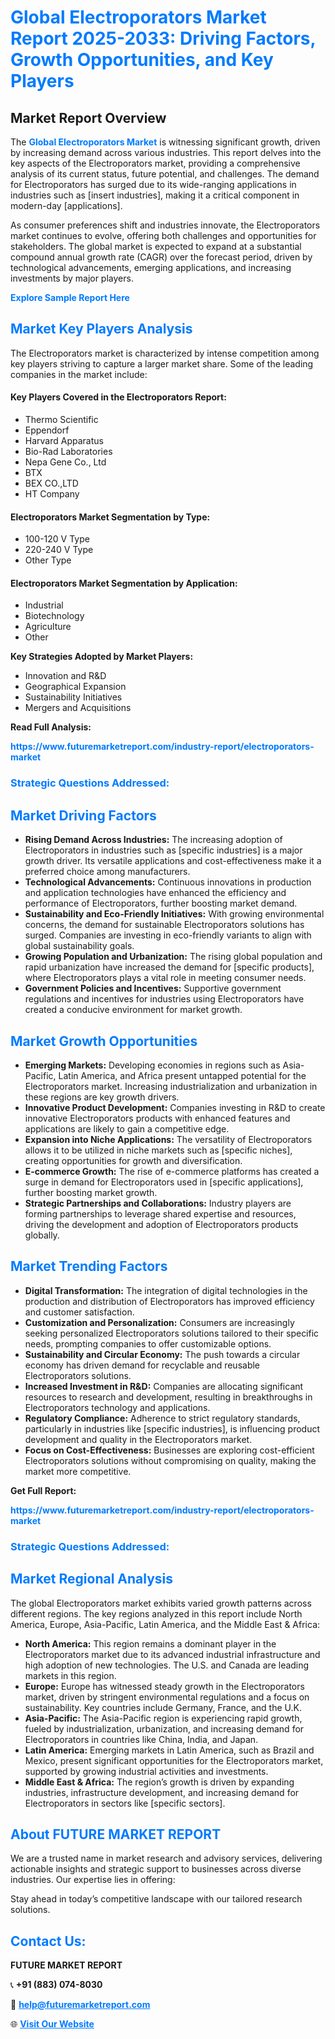 <h1 style="color: #007BFF;">Global Electroporators Market Report 2025-2033: Driving Factors, Growth Opportunities, and Key Players</h1>

<section id="overview">
<h2>Market Report Overview</h2>
<p>The <a href="https://www.futuremarketreport.com/industry-report/electroporators-market" style="color: #007BFF; text-decoration: none;"><strong>Global Electroporators Market</strong></a> is witnessing significant growth, driven by increasing demand across various industries. This report delves into the key aspects of the Electroporators market, providing a comprehensive analysis of its current status, future potential, and challenges. The demand for Electroporators has surged due to its wide-ranging applications in industries such as [insert industries], making it a critical component in modern-day [applications].</p>
<p>As consumer preferences shift and industries innovate, the Electroporators market continues to evolve, offering both challenges and opportunities for stakeholders. The global market is expected to expand at a substantial compound annual growth rate (CAGR) over the forecast period, driven by technological advancements, emerging applications, and increasing investments by major players.</p>
</section>

<section id="overview">
<p><a href="https://www.futuremarketreport.com/request-sample/reportId=40840" style="color: #007BFF; text-decoration: none;"><strong>Explore Sample Report Here</strong></a></p>
</section>

<section id="key-players">
<h2 style="color: #007BFF;">Market Key Players Analysis</h2>
<p>The Electroporators market is characterized by intense competition among key players striving to capture a larger market share. Some of the leading companies in the market include:</p>
<h4>Key Players Covered in the Electroporators Report:</h4>
<ul><li>Thermo Scientific</li><li>Eppendorf</li><li>Harvard Apparatus</li><li>Bio-Rad Laboratories</li><li>Nepa Gene Co., Ltd</li><li>BTX</li><li>BEX CO.,LTD</li><li>HT Company</li></ul>
<h4>Electroporators Market Segmentation by Type:</h4>
<ul><li>100-120 V Type</li><li>220-240 V Type</li><li>Other Type</li></ul>

<h4>Electroporators Market Segmentation by Application:</h4>
<ul><li>Industrial</li><li>Biotechnology</li><li>Agriculture</li><li>Other</li></ul>
<p><strong>Key Strategies Adopted by Market Players:</strong></p>
<ul>
<li>Innovation and R&D</li>
<li>Geographical Expansion</li>
<li>Sustainability Initiatives</li>
<li>Mergers and Acquisitions</li>
</ul>
</section>

<section>
<p><strong>Read Full Analysis: </strong></p><a href="https://www.futuremarketreport.com/industry-report/electroporators-market" style="color: #007BFF; text-decoration: none;"><strong>https://www.futuremarketreport.com/industry-report/electroporators-market</strong></a>
<h3 style="color: #007BFF;">Strategic Questions Addressed:</h3>
</section>

<section id="driving-factors">
<h2 style="color: #007BFF;">Market Driving Factors</h2>
<ul>
<li><strong>Rising Demand Across Industries:</strong> The increasing adoption of Electroporators in industries such as [specific industries] is a major growth driver. Its versatile applications and cost-effectiveness make it a preferred choice among manufacturers.</li>
<li><strong>Technological Advancements:</strong> Continuous innovations in production and application technologies have enhanced the efficiency and performance of Electroporators, further boosting market demand.</li>
<li><strong>Sustainability and Eco-Friendly Initiatives:</strong> With growing environmental concerns, the demand for sustainable Electroporators solutions has surged. Companies are investing in eco-friendly variants to align with global sustainability goals.</li>
<li><strong>Growing Population and Urbanization:</strong> The rising global population and rapid urbanization have increased the demand for [specific products], where Electroporators plays a vital role in meeting consumer needs.</li>
<li><strong>Government Policies and Incentives:</strong> Supportive government regulations and incentives for industries using Electroporators have created a conducive environment for market growth.</li>
</ul>
</section>

<section id="growth-opportunities">
<h2 style="color: #007BFF;">Market Growth Opportunities</h2>
<ul>
<li><strong>Emerging Markets:</strong> Developing economies in regions such as Asia-Pacific, Latin America, and Africa present untapped potential for the Electroporators market. Increasing industrialization and urbanization in these regions are key growth drivers.</li>
<li><strong>Innovative Product Development:</strong> Companies investing in R&D to create innovative Electroporators products with enhanced features and applications are likely to gain a competitive edge.</li>
<li><strong>Expansion into Niche Applications:</strong> The versatility of Electroporators allows it to be utilized in niche markets such as [specific niches], creating opportunities for growth and diversification.</li>
<li><strong>E-commerce Growth:</strong> The rise of e-commerce platforms has created a surge in demand for Electroporators used in [specific applications], further boosting market growth.</li>
<li><strong>Strategic Partnerships and Collaborations:</strong> Industry players are forming partnerships to leverage shared expertise and resources, driving the development and adoption of Electroporators products globally.</li>
</ul>
</section>

<section id="trending-factors">
<h2 style="color: #007BFF;">Market Trending Factors</h2>
<ul>
<li><strong>Digital Transformation:</strong> The integration of digital technologies in the production and distribution of Electroporators has improved efficiency and customer satisfaction.</li>
<li><strong>Customization and Personalization:</strong> Consumers are increasingly seeking personalized Electroporators solutions tailored to their specific needs, prompting companies to offer customizable options.</li>
<li><strong>Sustainability and Circular Economy:</strong> The push towards a circular economy has driven demand for recyclable and reusable Electroporators solutions.</li>
<li><strong>Increased Investment in R&D:</strong> Companies are allocating significant resources to research and development, resulting in breakthroughs in Electroporators technology and applications.</li>
<li><strong>Regulatory Compliance:</strong> Adherence to strict regulatory standards, particularly in industries like [specific industries], is influencing product development and quality in the Electroporators market.</li>
<li><strong>Focus on Cost-Effectiveness:</strong> Businesses are exploring cost-efficient Electroporators solutions without compromising on quality, making the market more competitive.</li>
</ul>
</section>

<section>
<p><strong>Get Full Report: </strong></p><a href="https://www.futuremarketreport.com/industry-report/electroporators-market" style="color: #007BFF; text-decoration: none;"><strong>https://www.futuremarketreport.com/industry-report/electroporators-market</strong></a>
<h3 style="color: #007BFF;">Strategic Questions Addressed:</h3>
</section>


<section id="regional-analysis">
<h2 style="color: #007BFF;">Market Regional Analysis</h2>
<p>The global Electroporators market exhibits varied growth patterns across different regions. The key regions analyzed in this report include North America, Europe, Asia-Pacific, Latin America, and the Middle East & Africa:</p>
<ul>
<li><strong>North America:</strong> This region remains a dominant player in the Electroporators market due to its advanced industrial infrastructure and high adoption of new technologies. The U.S. and Canada are leading markets in this region.</li>
<li><strong>Europe:</strong> Europe has witnessed steady growth in the Electroporators market, driven by stringent environmental regulations and a focus on sustainability. Key countries include Germany, France, and the U.K.</li>
<li><strong>Asia-Pacific:</strong> The Asia-Pacific region is experiencing rapid growth, fueled by industrialization, urbanization, and increasing demand for Electroporators in countries like China, India, and Japan.</li>
<li><strong>Latin America:</strong> Emerging markets in Latin America, such as Brazil and Mexico, present significant opportunities for the Electroporators market, supported by growing industrial activities and investments.</li>
<li><strong>Middle East & Africa:</strong> The region’s growth is driven by expanding industries, infrastructure development, and increasing demand for Electroporators in sectors like [specific sectors].</li>
</ul>
</section>

<footer>
<h2 style="color: #007BFF;">About FUTURE MARKET REPORT</h2>
<p>We are a trusted name in market research and advisory services, delivering actionable insights and strategic support to businesses across diverse industries. Our expertise lies in offering:</p>

<p>Stay ahead in today’s competitive landscape with our tailored research solutions.</p>

<h2 style="color: #007BFF;">Contact Us:</h2>
<p><strong>FUTURE MARKET REPORT</strong></p>
<p>📞 <strong>+91 (883) 074-8030</strong></p>
<p>📧 <strong><a href="mailto:help@futuremarketreport.com" style="color: #007BFF;">help@futuremarketreport.com</a></strong></p>
<p>🌐 <strong><a href="https://www.futuremarketreport.com/" style="color: #007BFF;">Visit Our Website</a></strong></p>
</footer>